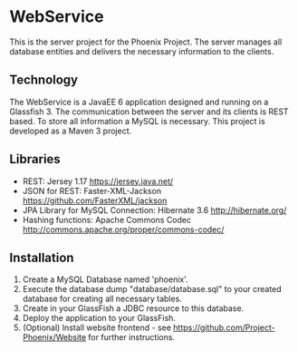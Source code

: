 # WebService

This is the server project for the Phoenix Project. The server manages all database entities and delivers the necessary information to the clients.

## Technology

The WebService is a JavaEE 6 application designed and running on a Glassfish 3. The communication between the server and its clients is REST based. To store all information a MySQL is necessary.
This project is developed as a Maven 3 project.

## Libraries

* REST: Jersey 1.17 https://jersey.java.net/
* JSON for REST: Faster-XML-Jackson https://github.com/FasterXML/jackson
* JPA Library for MySQL Connection: Hibernate 3.6 http://hibernate.org/
* Hashing functions: Apache Commons Codec http://commons.apache.org/proper/commons-codec/

## Installation

1. Create a MySQL Database named 'phoenix'.
2. Execute the database dump "database/database.sql" to your created database for creating all necessary tables.
3. Create in your GlassFish a JDBC resource to this database.
4. Deploy the application to your GlassFish.
5. (Optional) Install website frontend - see https://github.com/Project-Phoenix/Website for further instructions.
